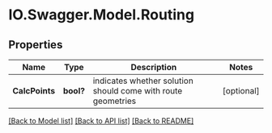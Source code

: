 # IO.Swagger.Model.Routing
## Properties

Name | Type | Description | Notes
------------ | ------------- | ------------- | -------------
**CalcPoints** | **bool?** | indicates whether solution should come with route geometries | [optional] 

[[Back to Model list]](../README.md#documentation-for-models) [[Back to API list]](../README.md#documentation-for-api-endpoints) [[Back to README]](../README.md)

